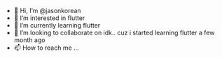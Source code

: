 - 👋 Hi, I’m @jasonkorean
- 👀 I’m interested in flutter
- 🌱 I’m currently learning flutter
- 💞️ I’m looking to collaborate on idk.. cuz i started learning flutter a few month ago
- 📫 How to reach me ...

<!---
jasonkorean/jasonkorean is a ✨ special ✨ repository because its `README.md` (this file) appears on your GitHub profile.
You can click the Preview link to take a look at your changes.
--->
